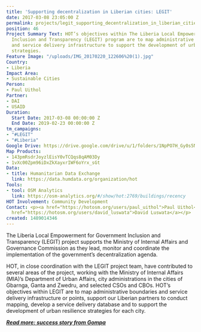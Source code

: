 ```yaml
---
title: 'Supporting decentralization in Liberian cities: LEGIT'
date: 2017-03-08 23:05:00 Z
permalink: projects/legit_supporting_decentralization_in_liberian_cities
position: 46
Project Summary Text: HOT’s objectives within The Liberia Local Empowerment for Government
  Inclusion and Transparency (LEGIT) program are to map administrative boundaries
  and service delivery infrastructure to support the development of urban resilience
  strategies.
Feature Image: "/uploads/IMG_20170220_122606%20(1).jpg"
Country:
- Liberia
Impact Area:
- Sustainable Cities
Person:
- Paul Uithol
Partner:
- DAI
- USAID
Duration:
  Start Date: 2017-03-08 00:00:00 Z
  End Date: 2019-02-23 00:00:00 Z
tm_campaigns:
- "#LEGIT"
- "#Liberia"
Google Drive: https://drive.google.com/drive/u/1/folders/1NpPO7H_Gy0s5NCKfMDJ8qAYYy11JEO-z
Map Products:
- 143pmRsdrJoyzlEisY0vTCQqs8qAM03Dy
- 1vXc00Zpm96iDxZkXayxrIWF6oYrx_sGt
Data:
- title: Humanitarian Data Exchange
  link: https://data.humdata.org/organization/hot
Tools:
- tool: OSM Analytics
  link: https://osm-analytics.org/#/show/hot:2769/buildings/recency
HOT Involvement: Community Development
Contact: <p><a href="https://hotosm.org/users/paul_uithol">Paul Uithol</a></p><p><a
  href="https://hotosm.org/users/david_luswata">David Luswata</a></p>
created: 1489014346
---
```


The Liberia Local Empowerment for Government Inclusion and Transparency (LEGIT) project supports the Ministry of Internal Affairs and Governance Commission as they lead, monitor and coordinate the implementation of the government’s decentralization agenda.

HOT, in close coordination with the LEGIT project team, have contributed to several areas of the project, working with the Ministry of Internal Affairs (MIA)’s Department of Urban Affairs, city administrations in the cities of Gbarnga, Ganta and Zwedru, and selected CSOs and CBOs. HOT’s objectives within LEGIT are to map administrative boundaries and service delivery infrastructure or points, support our Liberian partners to conduct mapping, develop a service delivery database and to support the development of urban resilience strategies for each city.

***[Read more: success story from Gompa](/uploads/170701%20Gompa%20HOT%20Success%20Story.docx)***